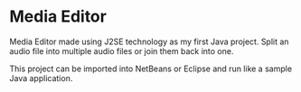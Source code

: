 Media Editor
============

Media Editor made using J2SE technology as my first Java project. Split an audio file into multiple audio files or join them back into one.

This project can be imported into NetBeans or Eclipse and run like a sample Java application.
